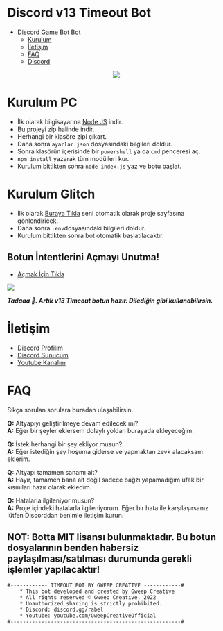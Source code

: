#  Discord v13 Timeout Bot


 - [Discord Game Bot Bot](https://github.com/GweepCreative/disocrd.js-timeout-bot)
      - [Kurulum](#kurulum-pc)
      - [İletişim](#İletişim)
      - [FAQ](#faq)
      - [Discord](https://rabelcode.com/discord)

<div align="center">
   <a href="https://github.com/GweepCreative">
      <img src="https://betaaa.has-a-hot.mom/55orRHk8J.gif">
   </a>
</div>

# Kurulum PC
* İlk olarak bilgisayarına [Node JS](https://nodejs.org/en/) indir.
* Bu projeyi zip halinde indir.
* Herhangi bir klasöre zipi çıkart.
* Daha sonra `ayarlar.json` dosyasındaki bilgileri doldur.
* Sonra klasörün içerisinde bir `powershell` ya da `cmd` penceresi aç.
* ```npm install``` yazarak tüm modülleri kur.
* Kurulum bittikten sonra ```node index.js``` yaz ve botu başlat.

# Kurulum Glitch
* İlk olarak [Buraya Tıkla](https://glitch.com/edit/#!/remix/kayitbot-v13) seni otomatik olarak proje sayfasına gönlendiricek.
* Daha sonra `.env`dosyasındaki bilgileri doldur.
* Kurulum bittikten sonra bot otomatik başlatılacaktır.

## Botun İntentlerini Açmayı Unutma!
* [Açmak İçin Tıkla](https://discord.com/developers/applications)
<img src="https://cdn.discordapp.com/attachments/818953120452575322/851116463166849054/3P4KKB.png"/>

***Tadaaa 🎉. Artık v13 Timeout botun hazır. Dilediğin gibi kullanabilirsin.***

# İletişim
* [Discord Profilim](https://discord.com/users/586822327568695317)
* [Discord Sunucum](https://rabelcode.com/discord)
* [Youtube Kanalım](http://gweepcreative.com)

# FAQ
Sıkça sorulan sorulara buradan ulaşabilirsin.

**Q:** Altyapıyı geliştirilmeye devam edilecek mi?<br />
**A:** Eğer bir şeyler eklersem dolaylı yoldan burayada ekleyeceğim.

**Q:** İstek herhangi bir şey ekliyor musun?<br />
**A:** Eğer istediğin şey hoşuma giderse ve yapmaktan zevk alacaksam eklerim.

**Q:** Altyapı tamamen sanamı ait?<br />
**A:** Hayır, tamamen bana ait değil sadece bağzı yapamadığım ufak bir kısmıları hazır olarak ekledim.  

**Q:** Hatalarla ilgileniyor musun?<br />
**A:** Proje içindeki hatalarla ilgileniyorum. Eğer bir hata ile karşılaşırsanız lütfen Discorddan benimle iletişim kurun. 


## NOT: Botta MIT lisansı bulunmaktadır. Bu botun dosyalarının benden habersiz paylaşılması/satılması durumunda gerekli işlemler yapılacaktır!


    #------------ TIMEOUT BOT BY GWEEP CREATIVE ------------#
        * This bot developed and created by Gweep Creative
        * All rights reserved © Gweep Creative. 2022
        * Unauthorized sharing is strictly prohibited.
        * Discord: discord.gg/rabel
        * Youtube: youtube.com/GweepCreativeOfficial
    #-------------------------------------------------------#
